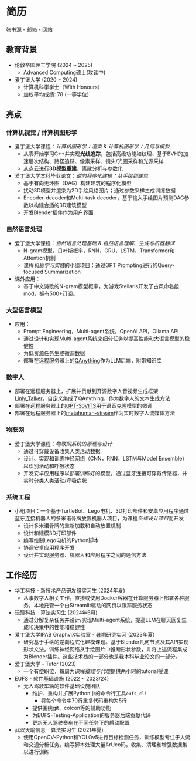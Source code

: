 # 简历
张书源 - [邮箱](rayzhang707@gmail.com) - [网站](sanbingyouyong.github.io)

## 教育背景
- 伦敦帝国理工学院 (2024 ~ 2025)
    - Advanced Computing硕士(攻读中)
- 爱丁堡大学 (2020 ~ 2024)
    - 计算机科学学士（With Honours）
    - 加权平均成绩: 78 (一等学位)

## 亮点

### 计算机视觉 / 计算机图形学
- 爱丁堡大学课程：*计算机图形学：渲染* & *计算机图形学：几何与模拟*
    - 从零开始学习C++并实现**光线追踪**，包括高级功能如纹理、基于BVH的加速层次结构、路径追踪、像素采样、镜头/光圈采样和光源采样
    - 从点云进行**3D模型重建**，离散分析与参数化
- 爱丁堡大学本科毕业论文：*逆向程序化建模：从手绘到建筑*
    - 基于有向无环图（DAG）构建建筑的程序化模型
    - 扰动3D模型并渲染为2D手绘风格图片；通过参数采样生成训练数据
    - Encoder-decoder和Multi-task decoder，基于输入手绘图片预测DAG参数以构建合适的3D建筑模型
    - 开发Blender插件作为用户界面

### 自然语言处理
- 爱丁堡大学课程：*自然语言处理基础* & *自然语言理解、生成与机器翻译*
    - N-gram模型，贝叶斯概率，RNN，GRU，LSTM，Transformer和Attention机制
    - 课程*机器学习实践*的小组项目：通过GPT Prompting进行的Query-focused Summarization
- 课外应用：
    - 基于中文诗歌的N-gram模型概率，为游戏Stellaris开发了古风命名组mod，拥有500+订阅。

### 大型语言模型
- 应用：
    - Prompt Engineering，Multi-agent系统，OpenAI API，Ollama API
    - 通过设计和实现Multi-agent系统来细分任务以提高性能和大语言模型的稳健性
    - 为低资源任务生成微调数据
    - 部署在远程服务器上的[QAnything](https://github.com/netease-youdao/QAnything)作为LLM后端，附带知识库

### 数字人
- 部署在远程服务器上，扩展并贡献到开源数字人音视频生成框架[Linly_Talker](https://github.com/Kedreamix/Linly-Talker)，自定义集成了QAnything，作为数字人的文本生成方法
- 部署在远程服务器上的[GPT-SoVITS](https://github.com/RVC-Boss/GPT-SoVITS)用于语音克隆模型的微调
- 部署在远程服务器上的[metahuman-stream](https://github.com/lipku/metahuman-stream)作为实时数字人流媒体方法

### 物联网
- 爱丁堡大学课程：*物联网系统的原理与设计*
    - 通过可穿戴设备收集人类活动数据
    - 设计、实现和训练神经网络（CNN，RNN，LSTM与Model Ensemble）以识别活动和呼吸状态
    - 开发安卓应用程序以部署训练好的模型，通过蓝牙连接可穿戴传感器，并实时分类人类活动/呼吸症状

### 系统工程
- 小组项目：一个基于TurtleBot、Lego电机、3D打印部件和安卓应用程序通过蓝牙连接机器人的多米诺骨牌放置机器人项目，为课程*系统设计项目*而开发
    - 设计多米诺骨牌的重新加载和自动放置机制
    - 设计和建模3D打印部件
    - 编写控制Lego电机的Python脚本
    - 协调安卓应用程序开发
    - 设计并实现服务器、机器人和应用程序之间的通信方法

## 工作经历
- 华工科技 - 新技术产品研发组实习生 (2024年夏)
    - 从事数字人相关工作，直接或使用Docker容器在计算服务器上部署各种服务，本地托管一个由Streamlit驱动的网页以跟踪服务状态
- 玩瞳科技 - 算法实习生 (2024年6月)
    - 通过分解复杂任务并设计/实现Multi-agent系统，提高LLM在聊天回复生成和决策中的性能和稳健性
- 爱丁堡大学IPAB GraphviX实验室 - 暑期研究实习 (2023年夏)
    - 研究基于手绘的逆向程式化建模课题。基于Blender几何节点及其API实现形状文法。训练神经网络从手绘图片中推断形状参数，并将上述流程集成为Blender插件。这些技术栈的一部分也是我本科毕业论文的一部分。
- 爱丁堡大学 - Tutor (2023)
    - 一个有偿职位，每周为课程*推理与代理*提供两小时的tutorial授课
- EUFS - 软件基础设施 (2022 ~ 2023/24)
    - 无人驾驶车辆的软件基础设施团队
        - 维护、重构并扩展Python中的命令行工具`eufs_cli`
            - 将每个命令中70行重复代码重构为5行
        - 提供围绕git、colcon等的辅助功能
        - 为EUFS-Testing-Application的服务器后端贡献代码
        - 更新无人驾驶赛车在不同任务下的启动配置
- 武汉天喻信息 - 算法实习生 (2021年夏)
    - 使用OpenCV-Python和YOLOv5进行目标检测任务，训练模型专注于人流和交通分析任务。编写脚本处理大量ArUco码。收集、清理和增强数据集以进行训练
